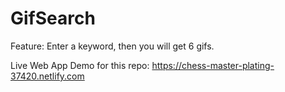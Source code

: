 # GifSearch

Feature: Enter a keyword, then you will get 6 gifs.


Live Web App Demo for this repo: https://chess-master-plating-37420.netlify.com
